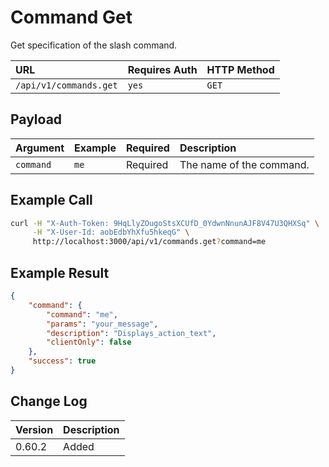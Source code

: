 # Command Get

Get specification of the slash command.

| URL                    | Requires Auth | HTTP Method |
| :--------------------- | :------------ | :---------- |
| `/api/v1/commands.get` | `yes`         | `GET`       |

## Payload

| Argument  | Example | Required | Description              |
| :-------- | :------ | :------- | :----------------------- |
| `command` | `me`    | Required | The name of the command. |

## Example Call

```bash
curl -H "X-Auth-Token: 9HqLlyZOugoStsXCUfD_0YdwnNnunAJF8V47U3QHXSq" \
     -H "X-User-Id: aobEdbYhXfu5hkeqG" \
     http://localhost:3000/api/v1/commands.get?command=me
```

## Example Result

```json
{
    "command": {
        "command": "me",
        "params": "your_message",
        "description": "Displays_action_text",
        "clientOnly": false
    },
    "success": true
}
```

## Change Log

| Version | Description |
| :------ | :---------- |
| 0.60.2  | Added       |

